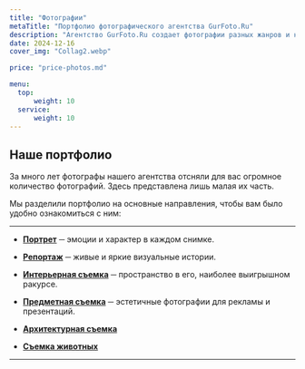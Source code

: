 ```yaml
---
title: "Фотографии"
metaTitle: "Портфолио фотографического агентства GurFoto.Ru"
description: "Агентство GurFoto.Ru создает фотографии разных жанров и направлений, в диапазоне от художественной до технической съемки"
date: 2024-12-16
cover_img: "Collag2.webp"

price: "price-photos.md"

menu:
  top:
      weight: 10
  service:
      weight: 10
---
```


## Наше портфолио

За много лет фотографы нашего агентства отсняли для вас огромное количество фотографий. Здесь представлена лишь малая их часть.

Мы разделили портфолио на основные направления, чтобы вам было удобно ознакомиться с ним:

---

- **[Портрет](/photos/portrait/)** ─ эмоции и характер в каждом снимке.
- **[Репортаж](/photos/reportage/)** ─ живые и яркие визуальные истории.
- **[Интерьерная съемка](/photos/interior-photography/)** ─ пространство в его, наиболее выигрышном ракурсе.
- **[Предметная съемка](/photos/object-photography/)** ─ эстетичные фотографии для рекламы и презентаций.
- **[Архитектурная съемка](/photos/architectural-photography/)**

- **[Съемка животных](/photos/animal-photography/)**

---
